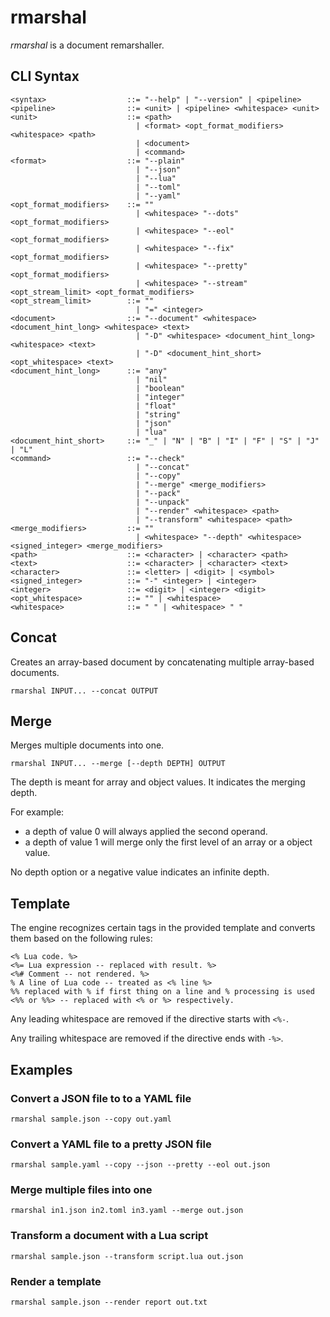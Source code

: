 # rmarshal

_rmarshal_ is a document remarshaller.

## CLI Syntax

    <syntax>                  ::= "--help" | "--version" | <pipeline>
    <pipeline>                ::= <unit> | <pipeline> <whitespace> <unit>
    <unit>                    ::= <path>
                                | <format> <opt_format_modifiers> <whitespace> <path>
                                | <document>
                                | <command>
    <format>                  ::= "--plain"
                                | "--json"
                                | "--lua"
                                | "--toml"
                                | "--yaml"
    <opt_format_modifiers>    ::= ""
                                | <whitespace> "--dots" <opt_format_modifiers>
                                | <whitespace> "--eol" <opt_format_modifiers>
                                | <whitespace> "--fix" <opt_format_modifiers>
                                | <whitespace> "--pretty" <opt_format_modifiers>
                                | <whitespace> "--stream" <opt_stream_limit> <opt_format_modifiers>
    <opt_stream_limit>        ::= ""
                                | "=" <integer>
    <document>                ::= "--document" <whitespace> <document_hint_long> <whitespace> <text>
                                | "-D" <whitespace> <document_hint_long> <whitespace> <text>
                                | "-D" <document_hint_short> <opt_whitespace> <text>
    <document_hint_long>      ::= "any"
                                | "nil"
                                | "boolean"
                                | "integer"
                                | "float"
                                | "string"
                                | "json"
                                | "lua"
    <document_hint_short>     ::= "_" | "N" | "B" | "I" | "F" | "S" | "J" | "L"
    <command>                 ::= "--check"
                                | "--concat"
                                | "--copy"
                                | "--merge" <merge_modifiers>
                                | "--pack"
                                | "--unpack"
                                | "--render" <whitespace> <path>
                                | "--transform" <whitespace> <path>
    <merge_modifiers>         ::= ""
                                | <whitespace> "--depth" <whitespace> <signed_integer> <merge_modifiers>
    <path>                    ::= <character> | <character> <path>
    <text>                    ::= <character> | <character> <text>
    <character>               ::= <letter> | <digit> | <symbol>
    <signed_integer>          ::= "-" <integer> | <integer>
    <integer>                 ::= <digit> | <integer> <digit>
    <opt_whitespace>          ::= "" | <whitespace>
    <whitespace>              ::= " " | <whitespace> " "

## Concat

Creates an array-based document by concatenating multiple array-based documents.

    rmarshal INPUT... --concat OUTPUT

## Merge

Merges multiple documents into one.

    rmarshal INPUT... --merge [--depth DEPTH] OUTPUT

The depth is meant for array and object values. It indicates the merging depth.

For example:
- a depth of value 0 will always applied the second operand.
- a depth of value 1 will merge only the first level of an array or a object value.

No depth option or a negative value indicates an infinite depth.

## Template

The engine recognizes certain tags in the provided template and converts them based on the following rules:

    <% Lua code. %>
    <%= Lua expression -- replaced with result. %>
    <%# Comment -- not rendered. %>
    % A line of Lua code -- treated as <% line %>
    %% replaced with % if first thing on a line and % processing is used
    <%% or %%> -- replaced with <% or %> respectively.

Any leading whitespace are removed if the directive starts with `<%-`.

Any trailing whitespace are removed if the directive ends with `-%>`.

## Examples

### Convert a JSON file to to a YAML file

    rmarshal sample.json --copy out.yaml

### Convert a YAML file to a pretty JSON file

    rmarshal sample.yaml --copy --json --pretty --eol out.json

### Merge multiple files into one

    rmarshal in1.json in2.toml in3.yaml --merge out.json

### Transform a document with a Lua script

    rmarshal sample.json --transform script.lua out.json

### Render a template

    rmarshal sample.json --render report out.txt
